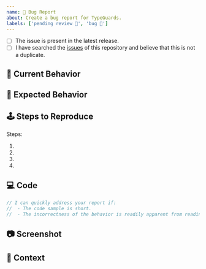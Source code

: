 ```yaml
---
name: 🐛 Bug Report
about: Create a bug report for TypeGuards.
labels: ['pending review 👀', 'bug 🐛']
---
```


<!-- Provide a general summary of the issue in the Title above -->

<!-- Checked checkbox should look like this: [x] -->

- [ ] The issue is present in the latest release.
- [ ] I have searched the [issues](https://github.com/Lchemist/TypeGuards/issues) of this repository and believe that this is not a duplicate.

## 🙁 Current Behavior

<!-- Describe what happens instead of the expected behavior. -->

## 🤔 Expected Behavior

<!-- Describe what should happen. -->

## 🕹 Steps to Reproduce

<!-- Provide an unambiguous set of steps to reproduce this bug. -->

Steps:

1.
2.
3.
4.

## 💻 Code

<!-- Post the relevant code sample here. -->

```ts
// I can quickly address your report if:
//  - The code sample is short.
//  - The incorrectness of the behavior is readily apparent from reading the sample.
```

## 📷 Screenshot

<!-- If applicable, add screenshots to help explain your problem. -->

## 🔦 Context

<!-- Add any other context about the problem here. -->
